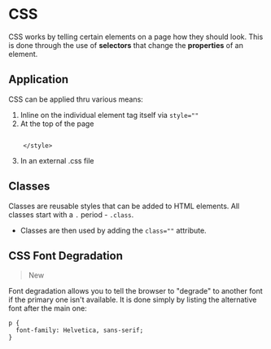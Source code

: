 # CSS

CSS works by telling certain elements on a page how they should look. This is done through the use of **selectors** that change the **properties** of an element.

## Application

CSS can be applied thru various means:

1. Inline on the individual element tag itself via `style=""`
2. At the top of the page
``` <style>

	</style>
```
3. In an external .css file

## Classes

Classes are reusable styles that can be added to HTML elements. All classes start with a `.` period - `.class`.

- Classes are then used by adding the `class=""` attribute.

## CSS Font Degradation 
> New

Font degradation allows you to tell the browser to "degrade" to another font if the primary one isn't available. It is done simply by listing the alternative font after the main one:

```
p {
  font-family: Helvetica, sans-serif;
}
```